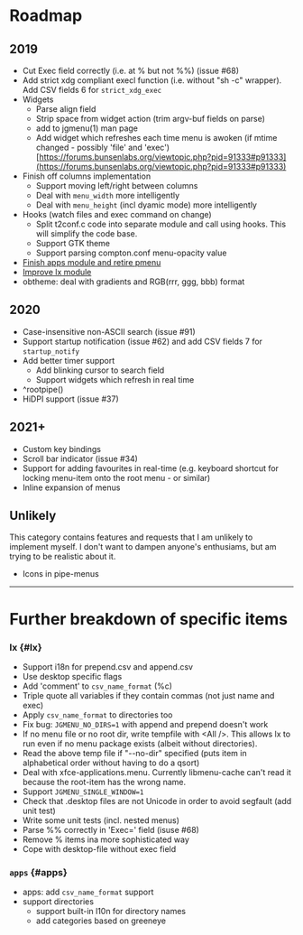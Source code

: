 # Roadmap

## 2019

- Cut Exec field correctly (i.e. at % but not %%) (issue #68)
- Add strict xdg compliant execl function (i.e. without "sh -c" wrapper). Add CSV fields 6 for `strict_xdg_exec`
- Widgets
    * Parse align field
    * Strip space from widget action (trim argv-buf fields on parse)
    * add to jgmenu(1) man page
    * Add widget which refreshes each time menu is awoken (if mtime changed - possibly 'file' and 'exec') [https://forums.bunsenlabs.org/viewtopic.php?pid=91333#p91333](https://forums.bunsenlabs.org/viewtopic.php?pid=91333#p91333)
- Finish off columns implementation
    * Support moving left/right between columns
    * Deal with `menu_width` more intelligently
    * Deal with `menu_height` (incl dyamic mode) more intelligently
- Hooks (watch files and exec command on change)
  * Split t2conf.c code into separate module and call using hooks. This will simplify the code base.
  * Support GTK theme
  * Support parsing compton.conf menu-opacity value
- [Finish apps module and retire pmenu](#apps)
- [Improve lx module](#lx)
- obtheme: deal with gradients and RGB(rrr, ggg, bbb) format

## 2020

- Case-insensitive non-ASCII search (issue #91)
- Support startup notification (issue #62) and add CSV fields 7 for `startup_notify`
- Add better timer support
  * Add blinking cursor to search field
  * Support widgets which refresh in real time
- ^rootpipe()
- HiDPI support (issue #37)

## 2021+

- Custom key bindings
- Scroll bar indicator (issue #34)
- Support for adding favourites in real-time (e.g. keyboard shortcut for locking menu-item onto the root menu - or similar)
- Inline expansion of menus

## Unlikely

This category contains features and requests that I am unlikely to implement myself. I don't want to dampen anyone's enthusiams, but am trying to be realistic about it.

- Icons in pipe-menus

<hr />

# Further breakdown of specific items

### lx {#lx}

- Support i18n for prepend.csv and append.csv
- Use desktop specific flags
- Add 'comment' to `csv_name_format` (%c)
- Triple quote all variables if they contain commas (not just name and exec)
- Apply `csv_name_format` to directories too
- Fix bug: `JGMENU_NO_DIRS=1` with append and prepend doesn't work
- If no menu file or no root dir, write tempfile with &lt;All /&gt;. This allows lx to run even if no menu package exists (albeit without directories).
- Read the above temp file if "--no-dir" specified (puts item in alphabetical order without having to do a qsort)
- Deal with xfce-applications.menu. Currently libmenu-cache can't read it because the root-item has the wrong name.
- Support `JGMENU_SINGLE_WINDOW=1`
- Check that .desktop files are not Unicode in order to avoid segfault (add unit test)
- Write some unit tests (incl. nested menus)
- Parse %% correctly in 'Exec=' field (isuse #68)
- Remove % items ina more sophisticated way
- Cope with desktop-file without exec field


### `apps` {#apps}

- apps: add `csv_name_format` support
- support directories
  * support built-in l10n for directory names
  * add categories based on greeneye

